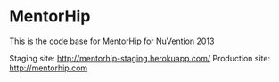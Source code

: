 # MentorHip 
This is the code base for MentorHip for NuVention 2013

Staging site: http://mentorhip-staging.herokuapp.com/
Production site: http://mentorhip.com